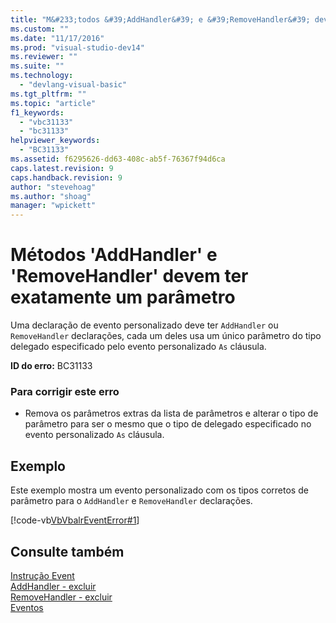```yaml
---
title: "M&#233;todos &#39;AddHandler&#39; e &#39;RemoveHandler&#39; devem ter exatamente um par&#226;metro | Microsoft Docs"
ms.custom: ""
ms.date: "11/17/2016"
ms.prod: "visual-studio-dev14"
ms.reviewer: ""
ms.suite: ""
ms.technology: 
  - "devlang-visual-basic"
ms.tgt_pltfrm: ""
ms.topic: "article"
f1_keywords: 
  - "vbc31133"
  - "bc31133"
helpviewer_keywords: 
  - "BC31133"
ms.assetid: f6295626-dd63-408c-ab5f-76367f94d6ca
caps.latest.revision: 9
caps.handback.revision: 9
author: "stevehoag"
ms.author: "shoag"
manager: "wpickett"
---
```

# M&#233;todos &#39;AddHandler&#39; e &#39;RemoveHandler&#39; devem ter exatamente um par&#226;metro
Uma declaração de evento personalizado deve ter `AddHandler` ou `RemoveHandler` declarações, cada um deles usa um único parâmetro do tipo delegado especificado pelo evento personalizado `As` cláusula.  
  
 **ID do erro:** BC31133  
  
### Para corrigir este erro  
  
-   Remova os parâmetros extras da lista de parâmetros e alterar o tipo de parâmetro para ser o mesmo que o tipo de delegado especificado no evento personalizado `As` cláusula.  
  
## Exemplo  
 Este exemplo mostra um evento personalizado com os tipos corretos de parâmetro para o `AddHandler` e `RemoveHandler` declarações.  
  
 [!code-vb[VbVbalrEventError#1](../../visual-basic/misc/codesnippet/VisualBasic/bc31133_1.vb)]  
  
## Consulte também  
 [Instrução Event](../../visual-basic/language-reference/statements/event-statement.md)   
 [AddHandler \- excluir](http://msdn.microsoft.com/pt-br/fc464cf8-582c-48a6-a9c2-185c4c3d5ff8)   
 [RemoveHandler \- excluir](http://msdn.microsoft.com/pt-br/35c17f61-6e22-4b87-b6e1-3ed0c27a88a0)   
 [Eventos](../../visual-basic/programming-guide/language-features/events/events.md)